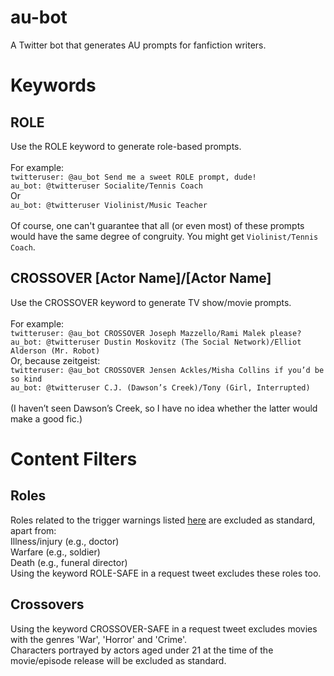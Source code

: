 # au-bot
A Twitter bot that generates AU prompts for fanfiction writers.

# Keywords

## ROLE
Use the ROLE keyword to generate role-based prompts.
<br>
<br>
For example:
<br>
`twitteruser: @au_bot Send me a sweet ROLE prompt, dude!`
<br>
`au_bot: @twitteruser Socialite/Tennis Coach`
<br>
Or
<br>
`au_bot: @twitteruser Violinist/Music Teacher`
<br>
<br>
Of course, one can't guarantee that all (or even most) of these prompts would have the same degree of congruity. You might get `Violinist/Tennis Coach`.

## CROSSOVER [Actor Name]/[Actor Name]
Use the CROSSOVER keyword to generate TV show/movie prompts.
<br>
<br>
For example:
<br>
`twitteruser: @au_bot CROSSOVER Joseph Mazzello/Rami Malek please?`
<br>
`au_bot: @twitteruser Dustin Moskovitz (The Social Network)/Elliot Alderson (Mr. Robot)`
<br>
Or, because zeitgeist:
<br>
`twitteruser: @au_bot CROSSOVER Jensen Ackles/Misha Collins if you’d be so kind`
<br>
`au_bot: @twitteruser C.J. (Dawson’s Creek)/Tony (Girl, Interrupted)`
<br>
<br>
(I haven’t seen Dawson’s Creek, so I have no idea whether the latter would make a good fic.)

# Content Filters

## Roles
Roles related to the trigger warnings listed [here](https://trigger-warnings.tumblr.com/tags) are excluded as standard, apart from:
<br>
Illness/injury (e.g., doctor)
<br>
Warfare (e.g., soldier)
<br>
Death (e.g., funeral director)
<br>
Using the keyword ROLE-SAFE in a request tweet excludes these roles too.

## Crossovers
Using the keyword CROSSOVER-SAFE in a request tweet excludes movies with the genres 'War', 'Horror' and 'Crime'.
<br>
Characters portrayed by actors aged under 21 at the time of the movie/episode release will be excluded as standard.

